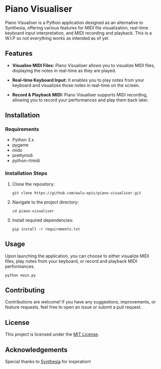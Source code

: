 # Piano Visualiser

Piano Visualiser is a Python application designed as an alternative to Synthesia, offering various features for MIDI file visualization, real-time keyboard input interpretation, and MIDI recording and playback. This is a W.I.P so not everything works as intended as of yet

## Features

- **Visualise MIDI Files:** Piano Visualiser allows you to visualize MIDI files, displaying the notes in real-time as they are played.
  
- **Real-time Keyboard Input:** It enables you to play notes from your keyboard and visualizes those notes in real-time on the screen.

- **Record & Playback MIDI:** Piano Visualiser supports MIDI recording, allowing you to record your performances and play them back later.

## Installation

### Requirements

- Python 3.x
- pygame
- mido
- prettymidi
- python-rtmidi

### Installation Steps

1. Clone the repository:

   ```
   git clone https://github.com/wulu-epic/piano-visualiser.git
   ```

2. Navigate to the project directory:

   ```
   cd piano-visualiser
   ```

3. Install required dependencies:

   ```
   pip install -r requirements.txt
   ```

## Usage

Upon launching the application, you can choose to either visualize MIDI files, play notes from your keyboard, or record and playback MIDI performances.

```
python main.py
```

## Contributing

Contributions are welcome! If you have any suggestions, improvements, or feature requests, feel free to open an issue or submit a pull request.

## License

This project is licensed under the [MIT License](LICENSE).

## Acknowledgements

Special thanks to [Synthesia](https://synthesiagame.com/) for inspiration!
